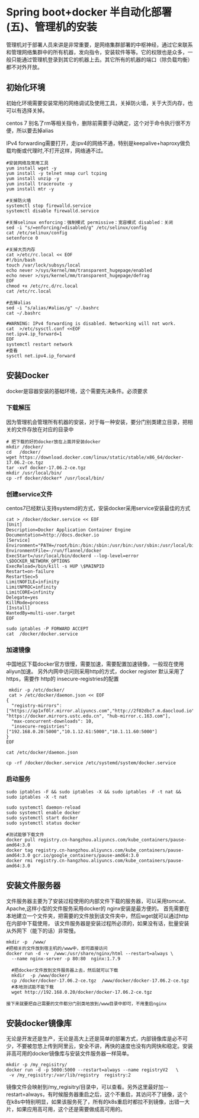 #  Spring boot+docker 半自动化部署(五)、管理机的安装

管理机对于部署人员来讲是非常重要，是网络集群部署的中枢神经，通过它来联系和管理网络集群中的所有机器，发向指令，安装软件等等。它的权限也是众多，一般只能通过管理机登录到其它的机器上去。其它所有的机器的端口（除负载均衡）都不对外开放。

## 初始化环境 

初始化环境需要安装常用的网络调试及使用工具，关掉防火墙，关于大页内存，也可以有选择关掉。

centos 7 别名了rm等相关指令，删除前需要手动确定，这个对于命令执行很不方便，所以要去掉alias

IPv4 forwarding需要打开，走ipv4的网络不通，特别是keepalive+haproxy做负载均衡或代理时,不打开这样，网络通不过。

```
#安装网络及常用工具
yum install wget -y
yum install -y telnet nmap curl tcping
yum install unzip -y
yum install traceroute -y
yum install mtr -y

#关掉防火墙
systemctl stop firewalld.service
systemctl disable firewalld.service

#关掉selinux enforcing：强制模式 permissive：宽容模式 disabled：关闭
sed -i "s/=enforcing/=disabled/g" /etc/selinux/config
cat /etc/selinux/config
setenforce 0

#关掉大页内存
cat >/etc/rc.local << EOF
#!/bin/bash
touch /var/lock/subsys/local
echo never >/sys/kernel/mm/transparent_hugepage/enabled
echo never >/sys/kernel/mm/transparent_hugepage/defrag
EOF
chmod +x /etc/rc.d/rc.local
cat /etc/rc.local

#去掉alias
sed -i "s/alias/#alias/g" ~/.bashrc
cat ~/.bashrc

#WARNING: IPv4 forwarding is disabled. Networking will not work.
cat  >/etc/sysctl.conf <<EOF
net.ipv4.ip_forward=1
EOF
systemctl restart network
#查看
sysctl net.ipv4.ip_forward

```

## 安装Docker 
docker是容器安装的基础环境，这个需要先决条件。必须要求


###  下载解压
因为管理机会管理所有机器的安装，对于每一种安装，要分门别类建立目录，把相关的文件存放在对应的目录中

```
# 把下载的好的docker放在上面并安装docker
mkdir /docker/
cd   /docker/
wget https://download.docker.com/linux/static/stable/x86_64/docker-17.06.2-ce.tgz
tar -xvf docker-17.06.2-ce.tgz
mkdir /usr/local/bin/
cp -rf docker/docker* /usr/local/bin/

```

### 创建service文件 

centos7已经默认支持systemd的方式，安装docker采用service安装最佳的方式

```
cat > /docker/docker.service << EOF
[Unit]
Description=Docker Application Container Engine
Documentation=http://docs.docker.io
[Service]
Environment="PATH=/root/bin:/bin:/sbin:/usr/bin:/usr/sbin:/usr/local/bin"
EnvironmentFile=-/run/flannel/docker
ExecStart=/usr/local/bin/dockerd --log-level=error \$DOCKER_NETWORK_OPTIONS
ExecReload=/bin/kill -s HUP \$MAINPID
Restart=on-failure
RestartSec=5
LimitNOFILE=infinity
LimitNPROC=infinity
LimitCORE=infinity
Delegate=yes
KillMode=process
[Install]
WantedBy=multi-user.target
EOF

sudo iptables -P FORWARD ACCEPT
cat  /docker/docker.service

```

### 加速镜像

中国地区下载docker官方很慢，需要加速，需要配置加速镜像，一般现在使用aliyun加速。
另外内网中访问则采用http的方式，docker register 默认采用了https，需要作
http的 insecure-registries的配置

```
 mkdir -p /etc/docker/
 cat > /etc/docker/daemon.json << EOF
{
  "registry-mirrors": ["https://ap1xf0lr.mirror.aliyuncs.com","http://2f02dbc7.m.daocloud.io", "https://docker.mirrors.ustc.edu.cn", "hub-mirror.c.163.com"],
  "max-concurrent-downloads": 10,
  "insecure-registries":["192.168.0.20:5000","10.1.12.61:5000","10.1.11.60:5000"] 
}
EOF

cat /etc/docker/daemon.json

cp -rf /docker/docker.service /etc/systemd/system/docker.service

```
### 启动服务

```
sudo iptables -F && sudo iptables -X && sudo iptables -F -t nat && sudo iptables -X -t nat

sudo systemctl daemon-reload
sudo systemctl enable docker
sudo systemctl start docker
sudo systemctl status docker

#测试能够下载文件 
docker pull registry.cn-hangzhou.aliyuncs.com/kube_containers/pause-amd64:3.0
docker tag registry.cn-hangzhou.aliyuncs.com/kube_containers/pause-amd64:3.0 gcr.io/google_containers/pause-amd64:3.0
docker rmi registry.cn-hangzhou.aliyuncs.com/kube_containers/pause-amd64:3.0

```

## 安装文件服务器
文件服务器主要为了安装过程使用的内部文件下载的服务器，可以采用tomcat、Apache,这样小型的文件服务采用docker的 nginx安装是最方便的。
首先需要在本地建立一个文件夹，把需要的文件放到该文件夹中，然后wget就可以通过http在内部中下载使用，
该文件服务器是安装过程所必须的，如果没有话，批量安装从外网下（能下的话）非常慢。


```
mkdir -p  /www/
#把相关的文件放到宿主机的/www中，即可直接访问
docker run -d -v  /www:/usr/share/nginx/html --restart=always \
  --name nginx-server -p 80:80  nginx:1.7.9 

  #把docker文件放到文件服务器上去，然后就可以下载
  mkdir  -p /www/docker/
  cp /docker/docker-17.06.2-ce.tgz  /www/docker/docker-17.06.2-ce.tgz
  #本地测试能不能下载
  wget http://192.168.0.20/docker/docker-17.06.2-ce.tgz

接下来就要把自己需要的文件都分门别类地放到/www目录中即可，不用重启nginx

```

## 安装docker镜像库

无论是开发还是生产，无论是高大上还是简单的部署方式，内部镜像库是必不可少，不要被忽悠上传到阿里云，安全不讲，再快的速度也没有内网快和稳定。安装非高可用的docker镜像库与安装文件服务器一样简单。


```
mkdir -p /my_regisitry/
docker run -d -p 5000:5000 --restart=always --name registryV2   \
 -v /my_regisitry:/var/lib/registry  registry:2

```

镜像文件会映射到/my_regisitry/目录中，可以查看。另外这里最好加--restart=always，有时候服务器重启之后，这个不重启，其访问不了镜像，这个在k8s中特别明显，如果该服务死了，所有的k8s重启时都拉不到镜像，出错一大片，如果应用高可用，这个还是需要做成高可用的。





